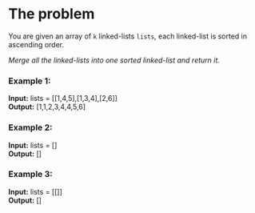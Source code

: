 # The problem

You are given an array of `k` linked-lists `lists`, each linked-list is sorted in ascending order.

_Merge all the linked-lists into one sorted linked-list and return it._

### Example 1:

**Input:** lists = [[1,4,5],[1,3,4],[2,6]]  
**Output:** [1,1,2,3,4,4,5,6]

### Example 2:

**Input:** lists = []   
**Output:** []

### Example 3:

**Input:** lists = [[]]  
**Output:** []
